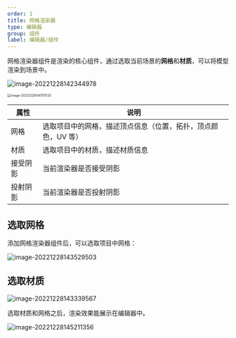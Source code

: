 ```yaml
---
order: 1
title: 网格渲染器
type: 编辑器
group: 组件
label: 编辑器/组件
---
```


网格渲染器组件是渲染的核心组件，通过选取当前场景的**网格**和**材质**，可以将模型渲染到场景中。

![image-20221228142344978](https://mdn.alipayobjects.com/rms/afts/img/A*InckTZ33n9kAAAAAAAAAAAAAARQnAQ/original/image-20221228142344978.png)

<img src="https://mdn.alipayobjects.com/rms/afts/img/A*sPPRQ5fhyA4AAAAAAAAAAAAAARQnAQ/original/image-20221228144751533.png" alt="image-20221228144751533" style="zoom: 50%;" />

| 属性     | 说明                                                         |
| -------- | ------------------------------------------------------------ |
| 网格     | 选取项目中的网格，描述顶点信息（位置，拓扑，顶点颜色，UV 等） |
| 材质     | 选取项目中的材质，描述材质信息                               |
| 接受阴影 | 当前渲染器是否接受阴影                                       |
| 投射阴影 | 当前渲染器是否投射阴影                                       |

## 选取网格

添加网格渲染器组件后，可以选取项目中网格：

![image-20221228143529503](https://mdn.alipayobjects.com/rms/afts/img/A*piA3TKSy5WwAAAAAAAAAAAAAARQnAQ/original/image-20221228143529503.png)

## 选取材质

![image-20221228143339567](https://mdn.alipayobjects.com/rms/afts/img/A*JruJSam4sDUAAAAAAAAAAAAAARQnAQ/original/image-20221228143339567.png)

选取材质和网格之后，渲染效果能展示在编辑器中。

![image-20221228145211356](https://mdn.alipayobjects.com/rms/afts/img/A*EnGWSJCTjmkAAAAAAAAAAAAAARQnAQ/original/image-20221228145211356.png)

